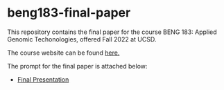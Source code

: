 # beng183-final-paper

This repository contains the final paper for the course BENG 183: Applied Genomic Techonologies, offered Fall 2022 at UCSD.

The course website can be found [here.](https://systemsbio.ucsd.edu/course/beng183fa22/)

The prompt for the final paper is attached below:

- [Final Presentation](https://systemsbio.ucsd.edu/course/beng183fa22/assets/BENG183-fa22-evaluation.pdf)
